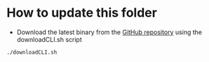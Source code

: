 # How to update this folder

* Download the latest binary from the [GitHub repository](https://github.com/nats-io/natscli/releases) using the downloadCLI.sh script

```
./downloadCLI.sh
```

